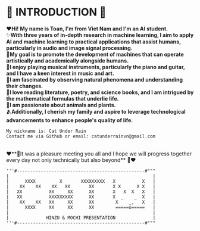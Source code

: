 # :rabbit2: INTRODUCTION :rabbit2:
❤️**Hi! My name is Toan, I'm from Viet Nam and I'm an AI student.**
<br>✨**With three years of in-depth research in machine learning, I aim to apply AI and machine learning to practical applications that assist humans, particularly in audio and image signal processing.**
<br>🔭**My goal is to promote the development of machines that can operate artistically and academically alongside humans.**
<br>🎸**I enjoy playing musical instruments, particularly the piano and guitar, and I have a keen interest in music and art.**
<br>🤔**I am fascinated by observing natural phenomena and understanding their changes.**
<br>📖**I love reading literature, poetry, and science books, and I am intrigued by the mathematical formulas that underlie life.**
<br>🌱**I am passionate about animals and plants.**
<br>🫂**Additionally, I cherish my family and aspire to leverage technological advancements to enhance people's quality of life.**
```
My nickname is: Cat Under Rain
Contact me via Github or email: catunderrainvn@gmail.com
```
<br>❤️**🐇It was a pleasure meeting you all and I hope we will progress together every day not only technically but also beyond** 🐇❤️
```
'''#------------------------------------------------#"""
|                                                      |
|      XXXX         X       XXXXXXXXX   X          X   |
|    XX    XX    XX   XX       XX       X X      X X   |
|   XX          XX     XX      XX       X   X  X   X   |
|   XX          XXXXXXXXX      XX       X  _    _  X   |
|    XX    XX   XX     XX      XX        X    _,   X   |
|      XXXX     XX     XX      XX        =====o=====   |
|                                                      |
|              HINZU & MOCHI PRESENTATION              |
'''#------------------------------------------------#"""
```
